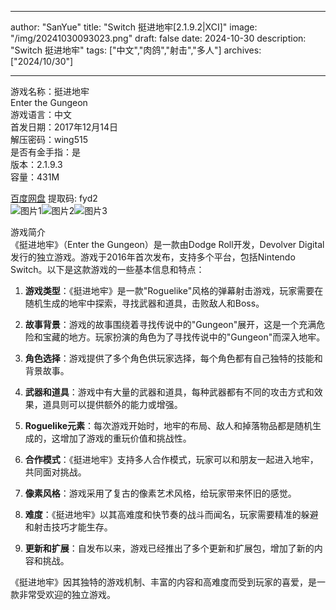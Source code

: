 
---
author: "SanYue"
title: "Switch 挺进地牢[2.1.9.2|XCI]"
image: "/img/20241030093023.png"
draft: false
date: 2024-10-30
description: "Switch 挺进地牢"
tags: ["中文","肉鸽","射击","多人"]
archives: ["2024/10/30"]

---

游戏名称：挺进地牢   
Enter the Gungeon    
游戏语言：中文  
首发日期：2017年12月14日  
解压密码：wing515  
是否有金手指：是  
版本：2.1.9.3   
容量：431M

[百度网盘](https://pan.baidu.com/s/1t2XiplQye8uYoFpghBC8jQ) 提取码: fyd2  
![图片1](/img/cdf8986898.jpg)![图片2](/img/0893ef2bd93.jpg)![图片3](/img/9076975f7a5.jpg)  

游戏简介  
《挺进地牢》（Enter the Gungeon）是一款由Dodge Roll开发，Devolver Digital发行的独立游戏。游戏于2016年首次发布，支持多个平台，包括Nintendo Switch。以下是这款游戏的一些基本信息和特点：

1. **游戏类型**：《挺进地牢》是一款"Roguelike"风格的弹幕射击游戏，玩家需要在随机生成的地牢中探索，寻找武器和道具，击败敌人和Boss。

2. **故事背景**：游戏的故事围绕着寻找传说中的"Gungeon"展开，这是一个充满危险和宝藏的地方。玩家扮演的角色为了寻找传说中的"Gungeon"而深入地牢。

3. **角色选择**：游戏提供了多个角色供玩家选择，每个角色都有自己独特的技能和背景故事。

4. **武器和道具**：游戏中有大量的武器和道具，每种武器都有不同的攻击方式和效果，道具则可以提供额外的能力或增强。

5. **Roguelike元素**：每次游戏开始时，地牢的布局、敌人和掉落物品都是随机生成的，这增加了游戏的重玩价值和挑战性。

6. **合作模式**：《挺进地牢》支持多人合作模式，玩家可以和朋友一起进入地牢，共同面对挑战。

7. **像素风格**：游戏采用了复古的像素艺术风格，给玩家带来怀旧的感觉。

8. **难度**：《挺进地牢》以其高难度和快节奏的战斗而闻名，玩家需要精准的躲避和射击技巧才能生存。

9. **更新和扩展**：自发布以来，游戏已经推出了多个更新和扩展包，增加了新的内容和挑战。

《挺进地牢》因其独特的游戏机制、丰富的内容和高难度而受到玩家的喜爱，是一款非常受欢迎的独立游戏。
